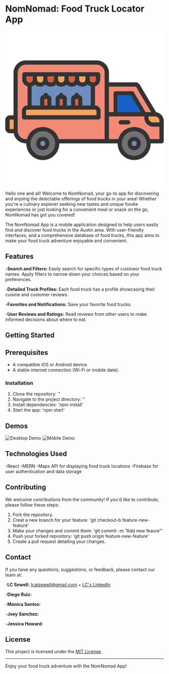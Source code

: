 # NomNomad: Food Truck Locator App
![NomNomad Logo](./client/public/food-truck.png)
Hello one and all! 
Welcome to NomNomad, your go-to app for discovering and enjoing the delectable offerings of food trucks in your area! 
Whether you're a culinary explorer seeking new tastes and unique foodie experiences or just looking for a convenient meal or snack on the go, NomNomad has got you covered!

The NomNomad App is a mobile application designed to help users easily find and discover food trucks in the Austin area. With user-friendly interfaces, and a comprehensive database of food trucks, this app aims to make your food truck adventure enjoyable and convenient.

## Features

-**Search and Filters:** Easily search for specific types of cuisineor food truck names. Apply filters to narrow down your choices based on your preferences.

-**Detailed Truck Profiles:** Each food truck has a profile showcasing their cuisine and customer reviews.

-**Favorites and Notifications:** Save your favorite food trucks.

-**User Reviews and Ratings:** Read reviews from other users to make informed decisions about where to eat.


## Getting Started

## Prerequisites

- A compatible iOS or Android device.
- A stable internet connection (Wi-Fi or mobile date).

### Installation

1. Clone the repository: ''
2. Navigate to the project directory: ''
3. Install dependencies: 'npm install'
4. Start the app: 'npm start'

## Demos
![Desktop Demo](./demo/NomNomad%20-%20Discover%20Food%20Trucks%20(desktop).gif)
![Mobile Demo](./demo/NomNomad%20-%20Discover%20Food%20Trucks.gif)

## Technologies Used
-React
-MERN
-Maps API for displaying food truck locations
-Firebase for user authentication and data storage


## Contributing

We welcome contributions from the community! If you'd like to contribute, please follow these steps:
1. Fork the repository.
2. Creat a new branch for your feature: 'git checkout-b feature-new-feature'
3. Make your changes and commit them: 'git commit -m "Add new feaure"'
4. Push your forked repository: 'git push origin feature-new-feature'
5. Create a pull request detailing your changes.

## Contact

If you have any questions, suggestions, or feedback, please contact our team at: 

-**LC Sewell:** lcatsewell@gmail.com + [LC's LinkedIn](https://www.linkedin.com/in/l-c-sewell-6b9469242/)

-**Diego Ruiz:**

-**Monica Santos:**

-**Joey Sanchez:**

-**Jessica Howard:**


## License

This project is licensed under the [MIT License](LICENSE).

---

Enjoy your food truck adventure with the NomNomad App!

